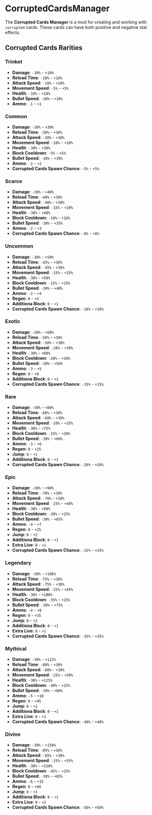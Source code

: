 # CorruptedCardsManager
The **Corrupted Cards Manager** is a mod for creating and working with `corrupted` cards. These cards can have both positive and negative stat effects.
## Corrupted Cards Rarities
### Trinket
- **Damage**: `-30%` - `+10%`
- **Reload Time**: `-10%` - `+10%`
- **Attack Speed**: `-10%` - `+10%`
- **Movement Speed**: `-5%` - `+5%`
- **Health**: `-10%` - `+10%`
- **Bullet Speed**: `-10%` - `+10%`
- **Ammo**: `-1` - `+1`
### Common
- **Damage**: `-30%` - `+30%`
- **Reload Time**: `-30%` - `+30%`
- **Attack Speed**: `-30%` - `+30%`
- **Movement Speed**: `-10%` - `+10%`
- **Health**: `-30%` - `+30%`
- **Block Cooldown**: `-5%` - `+5%`
- **Bullet Speed**: `-30%` - `+30%`
- **Ammo**: `-2` - `+2`
- **Corrupted Cards Spawn Chance**: `-5%` - `+5%`
### Scarce
- **Damage**: `-30%` - `+40%`
- **Reload Time**: `-40%` - `+30%`
- **Attack Speed**: `-40%` - `+30%`
- **Movement Speed**: `-15%` - `+20%`
- **Health**: `-30%` - `+40%`
- **Block Cooldown**: `-10%` - `+10%`
- **Bullet Speed**: `-30%` - `+35%`
- **Ammo**: `-2` - `+3`
- **Corrupted Cards Spawn Chance**: `-8%` - `+8%`
### Uncommon
- **Damage**: `-30%` - `+50%`
- **Reload Time**: `-45%` - `+30%`
- **Attack Speed**: `-45%` - `+30%`
- **Movement Speed**: `-15%` - `+25%`
- **Health**: `-30%` - `+50%`
- **Block Cooldown**: `-15%` - `+15%`
- **Bullet Speed**: `-30%` - `+40%`
- **Ammo**: `-2` - `+4`
- **Regen**: `0` - `+5`
- **Additiona Block**: `0` - `+1`
- **Corrupted Cards Spawn Chance**: `-10%` - `+10%`
### Exotic
- **Damage**: `-30%` - `+60%`
- **Reload Time**: `-50%` - `+30%`
- **Attack Speed**: `-50%` - `+30%`
- **Movement Speed**: `-20%` - `+30%`
- **Health**: `-30%` - `+60%`
- **Block Cooldown**: `-20%` - `+20%`
- **Bullet Speed**: `-30%` - `+50%`
- **Ammo**: `-3` - `+5`
- **Regen**: `0` - `+8`
- **Additiona Block**: `0` - `+1`
- **Corrupted Cards Spawn Chance**: `-15%` - `+15%`
### Rare
- **Damage**: `-30%` - `+80%`
- **Reload Time**: `-60%` - `+30%`
- **Attack Speed**: `-60%` - `+30%`
- **Movement Speed**: `-20%` - `+35%`
- **Health**: `-30%` - `+75%`
- **Block Cooldown**: `-25%` - `+20%`
- **Bullet Speed**: `-30%` - `+60%`
- **Ammo**: `-3` - `+6`
- **Regen**: `0` - `+15`
- **Jump**: `0` - `+1`
- **Additiona Block**: `0` - `+1`
- **Corrupted Cards Spawn Chance**: `-20%` - `+20%`
### Epic
- **Damage**: `-30%` - `+90%`
- **Reload Time**: `-70%` - `+30%`
- **Attack Speed**: `-70%` - `+30%`
- **Movement Speed**: `-25%` - `+40%`
- **Health**: `-30%` - `+90%`
- **Block Cooldown**: `-30%` - `+25%`
- **Bullet Speed**: `-30%` - `+65%`
- **Ammo**: `-4` - `+7`
- **Regen**: `0` - `+25`
- **Jump**: `0` - `+2`
- **Additiona Block**: `0` - `+1`
- **Extra Live**: `0` - `+1`
- **Corrupted Cards Spawn Chance**: `-25%` - `+25%`
### Legendary
- **Damage**: `-30%` - `+100%`
- **Reload Time**: `-75%` - `+30%`
- **Attack Speed**: `-75%` - `+30%`
- **Movement Speed**: `-25%` - `+45%`
- **Health**: `-30%` - `+100%`
- **Block Cooldown**: `-35%` - `+25%`
- **Bullet Speed**: `-30%` - `+75%`
- **Ammo**: `-4` - `+8`
- **Regen**: `0` - `+35`
- **Jump**: `0` - `+2`
- **Additiona Block**: `0` - `+1`
- **Extra Live**: `0` - `+1`
- **Corrupted Cards Spawn Chance**: `-35%` - `+35%`
### Mythical
- **Damage**: `-30%` - `+112%`
- **Reload Time**: `-80%` - `+30%`
- **Attack Speed**: `-80%` - `+30%`
- **Movement Speed**: `-25%` - `+50%`
- **Health**: `-30%` - `+125%`
- **Block Cooldown**: `-40%` - `+25%`
- **Bullet Speed**: `-30%` - `+80%`
- **Ammo**: `-5` - `+10`
- **Regen**: `0` - `+45`
- **Jump**: `0` - `+2`
- **Additiona Block**: `0` - `+1`
- **Extra Live**: `0` - `+1`
- **Corrupted Cards Spawn Chance**: `-40%` - `+40%`
### Divine
- **Damage**: `-30%` - `+150%`
- **Reload Time**: `-85%` - `+30%`
- **Attack Speed**: `-85%` - `+30%`
- **Movement Speed**: `-25%` - `+55%`
- **Health**: `-30%` - `+150%`
- **Block Cooldown**: `-45%` - `+25%`
- **Bullet Speed**: `-30%` - `+85%`
- **Ammo**: `-6` - `+15`
- **Regen**: `0` - `+60`
- **Jump**: `0` - `+3`
- **Additiona Block**: `0` - `+1`
- **Extra Live**: `0` - `+2`
- **Corrupted Cards Spawn Chance**: `-50%` - `+50%`
